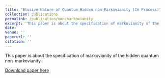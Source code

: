 ```yaml
---
title: "Elusive Nature of Quantum Hidden non-Markovianity [In Process]"
collection: publications
permalink: /publication/non-markovianity
excerpt: 'This paper is about the specification of markovianity of the hidden quantum non-markovianity.'
date: 
venue: ''
paperurl: ''
citation: ''
---
```

This paper is about the specification of markovianity of the hidden quantum non-markovianity.

[Download paper here]()

